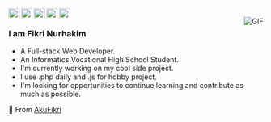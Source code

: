 <a href="https://www.linkedin.com/in/fikri-nurhakim-22a698253">
  <img align="left" alt="AkuFikri LinkedIn" width="22px" src="https://cdn.jsdelivr.net/npm/simple-icons@v3/icons/linkedin.svg" />
</a>
<a href="https://github.com/akufikri">
  <img align="left" alt="AkuFikri Github" width="22px" src="https://cdn.jsdelivr.net/npm/simple-icons@v3/icons/github.svg" />
</a>
<a href="https://www.instagram.com/fikrixyzz">
  <img align="left" alt="AkuFikri Instagram" width="22px" src="https://cdn.jsdelivr.net/npm/simple-icons@v3/icons/instagram.svg" />
</a>
<a href="https://medium.com/@fikrinurhakim911">
  <img align="left" alt="AkuFikri Medium" width="22px" src="https://cdn.jsdelivr.net/npm/simple-icons@v3/icons/medium.svg" />
</a>
<a href="channel/UCFQuVzpPrzGqPgg_OOvyR4A">
  <img align="left" alt="AkuFikri YouTube" width="22px" src="https://cdn.jsdelivr.net/npm/simple-icons@3.13.0/icons/youtube.svg" />
</a>

<br />
<img align="right" alt="GIF" src="https://media.giphy.com/media/v1.Y2lkPTc5MGI3NjExeXM5MXUyaDk2MTZheGRrcm11b3k3ZmViNDYwa3k4aTFhYzdoeGVzcyZlcD12MV9pbnRlcm5hbF9naWZfYnlfaWQmY3Q9Zw/QXwtfadqo7wbfmT46H/giphy.gif" />

### I am Fikri Nurhakim
- A Full-stack Web Developer.
- An Informatics Vocational High School Student. 
- I'm currently working on my cool side project.
- I use .php daily and .js for hobby project.
- I'm looking for opportunities to continue learning and contribute as much as possible.

🚀 From [AkuFikri](https://github.com/akufikri)
